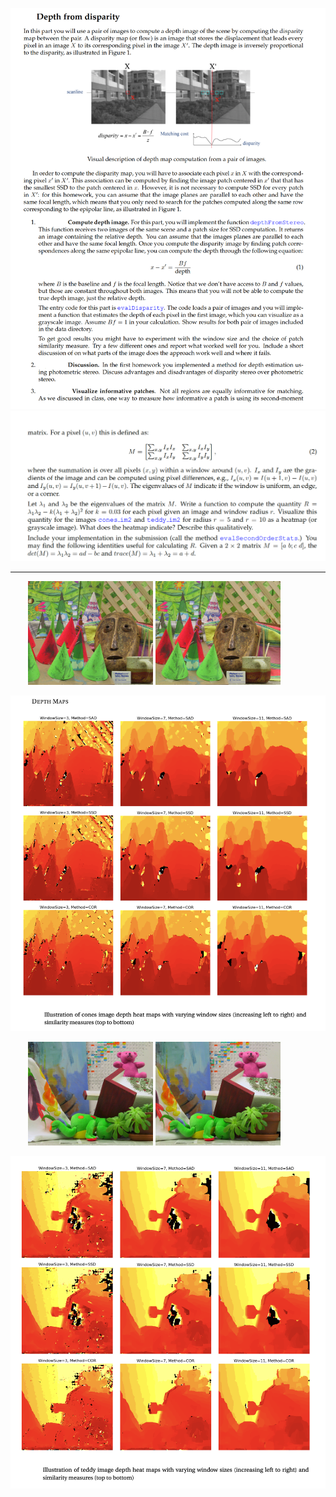 ![Question 1](https://github.com/ykamoji/depth-disparity/blob/main/img_refs/question_1.png?raw=true)
![Question 2](https://github.com/ykamoji/depth-disparity/blob/main/img_refs/question_2.png?raw=true)

<hr/>

&nbsp;&nbsp;&nbsp;&nbsp;&nbsp;&nbsp;
<img src="https://github.com/ykamoji/depth-disparity/blob/main/img_refs/cones_1.png?raw=true" width="200"/>
<img src="https://github.com/ykamoji/depth-disparity/blob/main/img_refs/cones_2.png?raw=true" width="200"/>

![Depth Map 1](https://github.com/ykamoji/depth-disparity/blob/main/img_refs/depth_map_1.png?raw=true)

&nbsp;&nbsp;&nbsp;&nbsp;&nbsp;&nbsp;
<img src="https://github.com/ykamoji/depth-disparity/blob/main/img_refs/teddy_1.png?raw=true" width="200"/>
<img src="https://github.com/ykamoji/depth-disparity/blob/main/img_refs/teddy_2.png?raw=true" width="200"/>

![Depth Map 2](https://github.com/ykamoji/depth-disparity/blob/main/img_refs/depth_map_2.png?raw=true)
